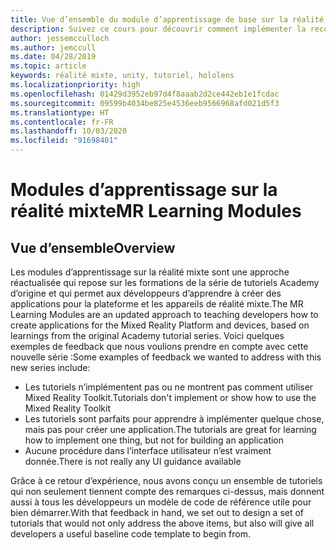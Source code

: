 ```yaml
---
title: Vue d’ensemble du module d’apprentissage de base sur la réalité mixte
description: Suivez ce cours pour découvrir comment implémenter la reconnaissance faciale Azure au sein d’une application de réalité mixte.
author: jessemcculloch
ms.author: jemccull
ms.date: 04/28/2019
ms.topic: article
keywords: réalité mixte, unity, tutoriel, hololens
ms.localizationpriority: high
ms.openlocfilehash: 01429d3952eb97d4f8aaab2d2ce442eb1e1fcdac
ms.sourcegitcommit: 09599b4034be825e4536eeb9566968afd021d5f3
ms.translationtype: HT
ms.contentlocale: fr-FR
ms.lasthandoff: 10/03/2020
ms.locfileid: "91698401"
---
```

# <a name="mr-learning-modules"></a><span data-ttu-id="2b2de-104">Modules d’apprentissage sur la réalité mixte</span><span class="sxs-lookup"><span data-stu-id="2b2de-104">MR Learning Modules</span></span>

## <a name="overview"></a><span data-ttu-id="2b2de-105">Vue d’ensemble</span><span class="sxs-lookup"><span data-stu-id="2b2de-105">Overview</span></span>

<span data-ttu-id="2b2de-106">Les modules d’apprentissage sur la réalité mixte sont une approche réactualisée qui repose sur les formations de la série de tutoriels Academy d’origine et qui permet aux développeurs d’apprendre à créer des applications pour la plateforme et les appareils de réalité mixte.</span><span class="sxs-lookup"><span data-stu-id="2b2de-106">The MR Learning Modules are an updated approach to teaching developers how to create applications for the Mixed Reality Platform and devices, based on learnings from the original Academy tutorial series.</span></span> <span data-ttu-id="2b2de-107">Voici quelques exemples de feedback que nous voulions prendre en compte avec cette nouvelle série :</span><span class="sxs-lookup"><span data-stu-id="2b2de-107">Some examples of feedback we wanted to address with this new series include:</span></span>

* <span data-ttu-id="2b2de-108">Les tutoriels n’implémentent pas ou ne montrent pas comment utiliser Mixed Reality Toolkit.</span><span class="sxs-lookup"><span data-stu-id="2b2de-108">Tutorials don't implement or show how to use the Mixed Reality Toolkit</span></span>
* <span data-ttu-id="2b2de-109">Les tutoriels sont parfaits pour apprendre à implémenter quelque chose, mais pas pour créer une application.</span><span class="sxs-lookup"><span data-stu-id="2b2de-109">The tutorials are great for learning how to implement one thing, but not for building an application</span></span>
* <span data-ttu-id="2b2de-110">Aucune procédure dans l’interface utilisateur n’est vraiment donnée.</span><span class="sxs-lookup"><span data-stu-id="2b2de-110">There is not really any UI guidance available</span></span>

<span data-ttu-id="2b2de-111">Grâce à ce retour d’expérience, nous avons conçu un ensemble de tutoriels qui non seulement tiennent compte des remarques ci-dessus, mais donnent aussi à tous les développeurs un modèle de code de référence utile pour bien démarrer.</span><span class="sxs-lookup"><span data-stu-id="2b2de-111">With that feedback in hand, we set out to design a set of tutorials that would not only address the above items, but also will give all developers a useful baseline code template to begin from.</span></span>
